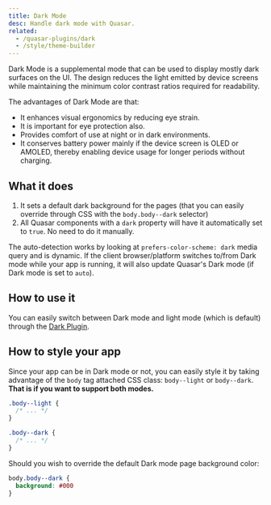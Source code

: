 ```yaml
---
title: Dark Mode
desc: Handle dark mode with Quasar.
related:
  - /quasar-plugins/dark
  - /style/theme-builder
---
```


Dark Mode is a supplemental mode that can be used to display mostly dark surfaces on the UI. The design reduces the light emitted by device screens while maintaining the minimum color contrast ratios required for readability.

The advantages of Dark Mode are that:

* It enhances visual ergonomics by reducing eye strain.
* It is important for eye protection also.
* Provides comfort of use at night or in dark environments.
* It conserves battery power mainly if the device screen is OLED or AMOLED, thereby enabling device usage for longer periods without charging.

## What it does

1. It sets a default dark background for the pages (that you can easily override through CSS with the `body.body--dark` selector)
2. All Quasar components with a `dark` property will have it automatically set to `true`. No need to do it manually.

The auto-detection works by looking at `prefers-color-scheme: dark` media query and is dynamic. If the client browser/platform switches to/from Dark mode while your app is running, it will also update Quasar's Dark mode (if Dark mode is set to `auto`).

## How to use it

You can easily switch between Dark mode and light mode (which is default) through the [Dark Plugin](/quasar-plugins/dark).

## How to style your app

Since your app can be in Dark mode or not, you can easily style it by taking advantage of the `body` tag attached CSS class: `body--light` or `body--dark`. **That is if you want to support both modes.**

```css
.body--light {
  /* ... */
}

.body--dark {
  /* ... */
}
```

Should you wish to override the default Dark mode page background color:

```css
body.body--dark {
  background: #000
}
```
